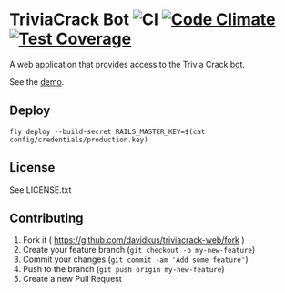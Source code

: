 # TriviaCrack Bot ![CI](https://github.com/davidkus/triviacrack-web/workflows/CI/badge.svg) [![Code Climate](https://codeclimate.com/github/davidkus/triviacrack-web/badges/gpa.svg)](https://codeclimate.com/github/davidkus/triviacrack-web) [![Test Coverage](https://codeclimate.com/github/davidkus/triviacrack-web/badges/coverage.svg)](https://codeclimate.com/github/davidkus/triviacrack-web)

A web application that provides access to the Trivia Crack [bot](https://github.com/davidkus/triviacrack).

See the [demo](https://triviacrack-web.fly.dev).

## Deploy

```
fly deploy --build-secret RAILS_MASTER_KEY=$(cat config/credentials/production.key)
```

## License

See LICENSE.txt

## Contributing

1. Fork it ( https://github.com/davidkus/triviacrack-web/fork )
2. Create your feature branch (`git checkout -b my-new-feature`)
3. Commit your changes (`git commit -am 'Add some feature'`)
4. Push to the branch (`git push origin my-new-feature`)
5. Create a new Pull Request
